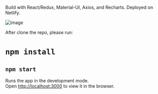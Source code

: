 Build with React/Redux, Material-UI, Axios, and Recharts. Deployed on Netlify.


![image](https://user-images.githubusercontent.com/82341009/129184134-82e8c256-9ca1-418b-97d5-94ed13bcdd53.png)


After clone the repo, please run:

# `npm install`

## `npm start`
Runs the app in the development mode.\
Open [http://localhost:3000](http://localhost:3000) to view it in the browser.

